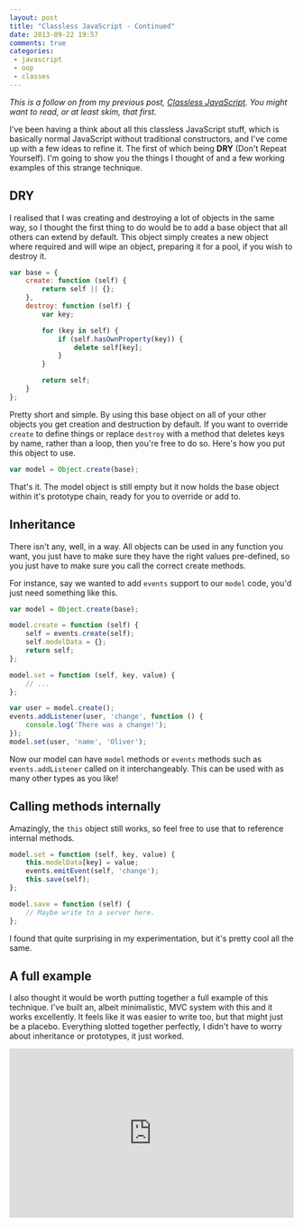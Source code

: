 ```yaml
---
layout: post
title: "Classless JavaScript - Continued"
date: 2013-09-22 19:57
comments: true
categories:
 - javascript
 - oop
 - classes
---
```


*This is a follow on from my previous post, [Classless JavaScript][]. You might want to read, or at least skim, that first.*

I've been having a think about all this classless JavaScript stuff, which is basically normal JavaScript without traditional constructors, and I've come up with a few ideas to refine it. The first of which being **DRY** (Don't Repeat Yourself). I'm going to show you the things I thought of and a few working examples of this strange technique.

<!-- more -->

## DRY

I realised that I was creating and destroying a lot of objects in the same way, so I thought the first thing to do would be to add a base object that all others can extend by default. This object simply creates a new object where required and will wipe an object, preparing it for a pool, if you wish to destroy it.

```javascript
var base = {
	create: function (self) {
		return self || {};
	},
	destroy: function (self) {
		var key;

		for (key in self) {
			if (self.hasOwnProperty(key)) {
				delete self[key];
			}
		}

		return self;
	}
};
```

Pretty short and simple. By using this base object on all of your other objects you get creation and destruction by default. If you want to override `create` to define things or replace `destroy` with a method that deletes keys by name, rather than a loop, then you're free to do so. Here's how you put this object to use.

```javascript
var model = Object.create(base);
```

That's it. The model object is still empty but it now holds the base object within it's prototype chain, ready for you to override or add to.

## Inheritance

There isn't any, well, in a way. All objects can be used in any function you want, you just have to make sure they have the right values pre-defined, so you just have to make sure you call the correct create methods.

For instance, say we wanted to add `events` support to our `model` code, you'd just need something like this.

```javascript
var model = Object.create(base);

model.create = function (self) {
	self = events.create(self);
	self.modelData = {};
	return self;
};

model.set = function (self, key, value) {
	// ...
};

var user = model.create();
events.addListener(user, 'change', function () {
	console.log('There was a change!');
});
model.set(user, 'name', 'Oliver');
```

Now our model can have `model` methods or `events` methods such as `events.addListener` called on it interchangeably. This can be used with as many other types as you like!

## Calling methods internally

Amazingly, the `this` object still works, so feel free to use that to reference internal methods.

```javascript
model.set = function (self, key, value) {
	this.modelData[key] = value;
	events.emitEvent(self, 'change');
	this.save(self);
};

model.save = function (self) {
	// Maybe write to a server here.
};
```

I found that quite surprising in my experimentation, but it's pretty cool all the same.

## A full example

I also thought it would be worth putting together a full example of this technique. I've built an, albeit minimalistic, MVC system with this and it works excellently. It feels like it was easier to write too, but that might just be a placebo. Everything slotted together perfectly, I didn't have to worry about inheritance or prototypes, it just worked.

<iframe width="100%" height="300" src="http://jsfiddle.net/Wolfy87/Q4yFf/embedded/" allowfullscreen="allowfullscreen" frameborder="0"></iframe>

[Classless JavaScript]: /2013/09/17/classless-javascript/